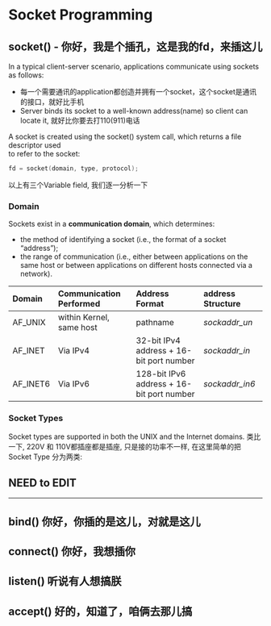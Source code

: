 # Socket Programming


## socket() - 你好，我是个插孔，这是我的fd，来插这儿
In a typical client-server scenario, applications communicate using sockets as follows:

* 每一个需要通讯的application都创造并拥有一个socket，这个socket是通讯的接口，就好比手机
* Server binds its socket to a well-known address\(name\) so client can locate it, 就好比你要去打110\(911\)电话

A socket is created using the socket\(\) system call, which returns a file descriptor used  
to refer to the socket:

```c
fd = socket(domain, type, protocol);
```

以上有三个Variable field, 我们逐一分析一下

### Domain
Sockets exist in a **communication domain**, which determines:

- the method of identifying a socket (i.e., the format of a socket “address”); 
- the range of communication (i.e., either between applications on the same host
or between applications on different hosts connected via a network).

| Domain | Communication Performed | Address Format | address Structure |
| :--- | :--- |:--- |:--- |
| AF_UNIX | within Kernel, same host  |pathname | *sockaddr_un*|
| AF_INET | Via IPv4 | 32-bit IPv4 address + 16-bit port number | *sockaddr_in*|
| AF_INET6 | Via IPv6 | 128-bit IPv6 address + 16-bit port number | *sockaddr_in6*|


### Socket Types
Socket types are supported in both the UNIX and the Internet domains. 
类比一下, 220V 和 110V都插座都是插座, 只是接的功率不一样, 在这里简单的把Socket Type 分为两类:

NEED to EDIT
-----------------

---
## bind() 你好，你插的是这儿，对就是这儿




## connect() 你好，我想插你



## listen() 听说有人想搞朕



## accept() 好的，知道了，咱俩去那儿搞